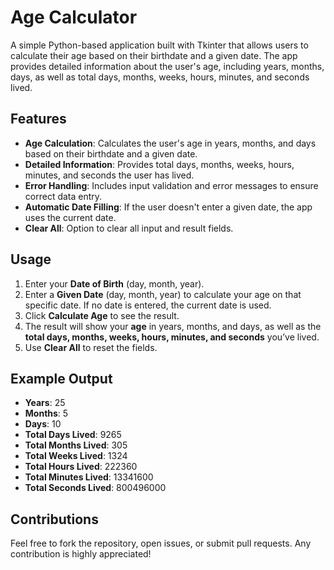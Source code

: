 # Age Calculator

A simple Python-based application built with Tkinter that allows users to calculate their age based on their birthdate and a given date. The app provides detailed information about the user's age, including years, months, days, as well as total days, months, weeks, hours, minutes, and seconds lived.

## Features

- **Age Calculation**: Calculates the user's age in years, months, and days based on their birthdate and a given date.
- **Detailed Information**: Provides total days, months, weeks, hours, minutes, and seconds the user has lived.
- **Error Handling**: Includes input validation and error messages to ensure correct data entry.
- **Automatic Date Filling**: If the user doesn't enter a given date, the app uses the current date.
- **Clear All**: Option to clear all input and result fields.

## Usage

1. Enter your **Date of Birth** (day, month, year).
2. Enter a **Given Date** (day, month, year) to calculate your age on that specific date. If no date is entered, the current date is used.
3. Click **Calculate Age** to see the result.
4. The result will show your **age** in years, months, and days, as well as the **total days, months, weeks, hours, minutes, and seconds** you’ve lived.
5. Use **Clear All** to reset the fields.

## Example Output

- **Years**: 25
- **Months**: 5
- **Days**: 10
- **Total Days Lived**: 9265
- **Total Months Lived**: 305
- **Total Weeks Lived**: 1324
- **Total Hours Lived**: 222360
- **Total Minutes Lived**: 13341600
- **Total Seconds Lived**: 800496000

## Contributions

Feel free to fork the repository, open issues, or submit pull requests. Any contribution is highly appreciated!

